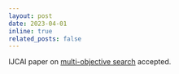 ```yaml
---
layout: post
date: 2023-04-01
inline: true
related_posts: false
---
```


IJCAI paper on [multi-objective search](../assets/pdf/ijcai-Hernandez0BFSZCK23.pdf) accepted.